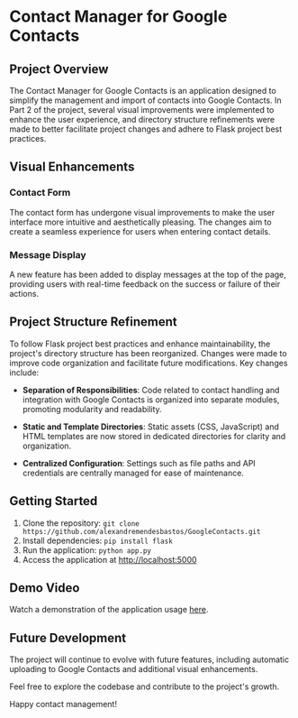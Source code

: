 # Contact Manager for Google Contacts

## Project Overview

The Contact Manager for Google Contacts is an application designed to simplify the management and import of contacts into Google Contacts. In Part 2 of the project, several visual improvements were implemented to enhance the user experience, and directory structure refinements were made to better facilitate project changes and adhere to Flask project best practices.

## Visual Enhancements

### Contact Form

The contact form has undergone visual improvements to make the user interface more intuitive and aesthetically pleasing. The changes aim to create a seamless experience for users when entering contact details.

### Message Display

A new feature has been added to display messages at the top of the page, providing users with real-time feedback on the success or failure of their actions.

## Project Structure Refinement

To follow Flask project best practices and enhance maintainability, the project's directory structure has been reorganized. Changes were made to improve code organization and facilitate future modifications. Key changes include:

- **Separation of Responsibilities**: Code related to contact handling and integration with Google Contacts is organized into separate modules, promoting modularity and readability.

- **Static and Template Directories**: Static assets (CSS, JavaScript) and HTML templates are now stored in dedicated directories for clarity and organization.

- **Centralized Configuration**: Settings such as file paths and API credentials are centrally managed for ease of maintenance.

## Getting Started

1. Clone the repository: `git clone https://github.com/alexandremendesbastos/GoogleContacts.git`
2. Install dependencies: `pip install flask`
3. Run the application: `python app.py`
4. Access the application at [http://localhost:5000](http://localhost:5000)

## Demo Video

Watch a demonstration of the application usage [here](https://drive.google.com/file/d/1KbE0nb5A4qZ4iAeEpVxbkVnlKY14LsZM/view?usp=drive_link).

## Future Development

The project will continue to evolve with future features, including automatic uploading to Google Contacts and additional visual enhancements.

Feel free to explore the codebase and contribute to the project's growth.

Happy contact management!
